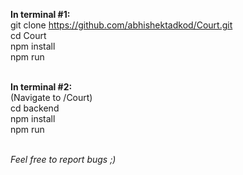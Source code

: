 
<b>In terminal #1: </b><br>
git clone https://github.com/abhishektadkod/Court.git<br>
cd Court<br>
npm install<br>
npm run<br><br>

<b>In terminal #2: </b><br>
(Navigate to /Court)<br>
cd backend<br>
npm install<br>
npm run<br><br>

<i>Feel free to report bugs ;) </i>
